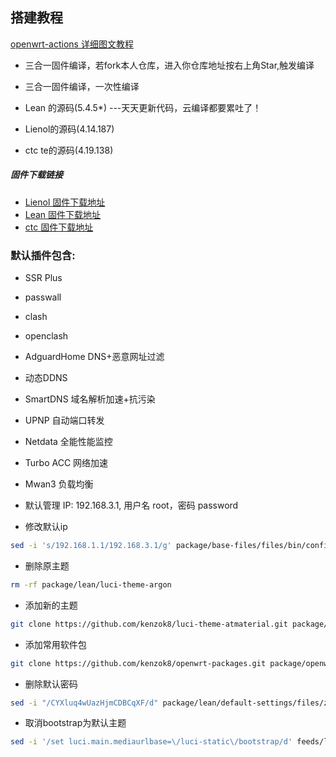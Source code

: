 ﻿## 搭建教程

[openwrt-actions 详细图文教程](https://p3terx.com/archives/build-openwrt-with-github-actions.html)

*   三合一固件编译，若fork本人仓库，进入你仓库地址按右上角Star,触发编译

*   三合一固件编译，一次性编译
*   Lean  的源码(5.4.5*) ---天天更新代码，云编译都要累吐了！
*   Lienol的源码(4.14.187) 
*   ctc te的源码(4.19.138)

##### 固件下载链接

- [Lienol 固件下载地址](https://github.com/kenzok8/LEDE-x86_64/actions?query=workflow%3ALienol.x86_64)
- [Lean  固件下载地址](https://github.com/kenzok8/LEDE-x86_64/actions?query=workflow%3ALean_x86_64)
- [ctc   固件下载地址](https://github.com/kenzok8/LEDE-x86_64/actions?query=workflow%3Actc.x86_64)


### 默认插件包含:

+ SSR Plus 
+ passwall
+ clash
+ openclash
+ AdguardHome DNS+恶意网址过滤
+ 动态DDNS
+ SmartDNS 域名解析加速+抗污染
+ UPNP 自动端口转发
+ Netdata 全能性能监控
+ Turbo ACC 网络加速
+ Mwan3 负载均衡

+ 默认管理 IP: 192.168.3.1, 用户名 root，密码 password

* 修改默认ip

```bash
sed -i 's/192.168.1.1/192.168.3.1/g' package/base-files/files/bin/config_generate
```
* 删除原主题	
```bash
rm -rf package/lean/luci-theme-argon
```

* 添加新的主题
```bash
git clone https://github.com/kenzok8/luci-theme-atmaterial.git package/lean/luci-theme-atmaterial
```
* 添加常用软件包
```bash
git clone https://github.com/kenzok8/openwrt-packages.git package/openwrt-packages
```
* 删除默认密码
```bash
sed -i "/CYXluq4wUazHjmCDBCqXF/d" package/lean/default-settings/files/zzz-default-settings
```

* 取消bootstrap为默认主题	
```bash
sed -i '/set luci.main.mediaurlbase=\/luci-static\/bootstrap/d' feeds/luci/themes/luci-theme-bootstrap/root/etc/uci-defaults/30_luci-theme-bootstrap
```


